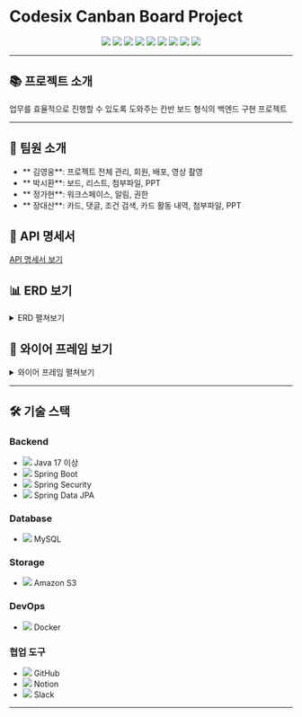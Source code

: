 # Codesix Canban Board Project

<div align="center">
  <img src="https://img.shields.io/badge/java-007396?style=for-the-badge&logo=java&logoColor=white">
  <img src="https://img.shields.io/badge/springboot-6DB33F?style=for-the-badge&logo=springboot&logoColor=white">
  <img src="https://img.shields.io/badge/spring%20security-6DB33F?style=for-the-badge&logo=springsecurity&logoColor=white">
  <img src="https://img.shields.io/badge/spring%20data%20jpa-6DB33F?style=for-the-badge&logo=spring&logoColor=white">
  <img src="https://img.shields.io/badge/amazon%20s3-569A31?style=for-the-badge&logo=amazons3&logoColor=white">
  <img src="https://img.shields.io/badge/docker-2496ED?style=for-the-badge&logo=docker&logoColor=white">
  <img src="https://img.shields.io/badge/github-181717?style=for-the-badge&logo=github&logoColor=white">
  <img src="https://img.shields.io/badge/notion-000000?style=for-the-badge&logo=notion&logoColor=white">
  <img src="https://img.shields.io/badge/slack-4A154B?style=for-the-badge&logo=slack&logoColor=white">
</div>

---

## 📚 프로젝트 소개

업무를 효율적으로 진행할 수 있도록 도와주는 칸반 보드 형식의 백엔드 구현 프로젝트

---

## 👥 팀원 소개

- ** 김영웅**: 프로젝트 전체 관리, 회원, 배포, 영상 촬영  
- ** 박시환**: 보드, 리스트, 첨부파일, PPT  
- ** 정가현**: 워크스페이스, 알림, 권한  
- ** 장대산**: 카드, 댓글, 조건 검색, 카드 활동 내역, 첨부파일, PPT  
## 📄 API 명세서

[API 명세서 보기](https://www.notion.so/teamsparta/1582dc3ef51481b58607de9fd2d570a2?v=1582dc3ef51481278000000ca938f48d&pvs=4)


## 📊 ERD 보기

<details>
  <summary>ERD 펼쳐보기</summary>
  <img src="https://github.com/user-attachments/assets/1a08eff3-e545-445b-a128-863c40767027" alt="ERD">
</details>

## 🎨 와이어 프레임 보기

<details>
  <summary>와이어 프레임 펼쳐보기</summary>
  <img src="https://file.notion.so/f/f/83c75a39-3aba-4ba4-a792-7aefe4b07895/6b40ea6a-7cc6-4dd7-bed0-30bbf603a8ad/image.png?table=block&id=40e616ab-d156-44a5-b6b4-3f6e90714810&spaceId=83c75a39-3aba-4ba4-a792-7aefe4b07895&expirationTimestamp=1735689600000&signature=5vEAn5_oXmvuwK9fXqLYqxc1XO4d26kfNwIcTDuOmEU&downloadName=image.png" alt="와이어 프레임">
</details>


---

## 🛠️ 기술 스택

### **Backend**
- <img src="https://img.shields.io/badge/java-007396?style=flat-square&logo=java&logoColor=white"> Java 17 이상
- <img src="https://img.shields.io/badge/springboot-6DB33F?style=flat-square&logo=springboot&logoColor=white"> Spring Boot
- <img src="https://img.shields.io/badge/spring%20security-6DB33F?style=flat-square&logo=springsecurity&logoColor=white"> Spring Security
- <img src="https://img.shields.io/badge/spring%20data%20jpa-6DB33F?style=flat-square&logo=spring&logoColor=white"> Spring Data JPA

### **Database**
- <img src="https://img.shields.io/badge/mysql-4479A1?style=flat-square&logo=mysql&logoColor=white"> MySQL

### **Storage**
- <img src="https://img.shields.io/badge/amazon%20s3-569A31?style=flat-square&logo=amazons3&logoColor=white"> Amazon S3

### **DevOps**
- <img src="https://img.shields.io/badge/docker-2496ED?style=flat-square&logo=docker&logoColor=white"> Docker

### **협업 도구**
- <img src="https://img.shields.io/badge/github-181717?style=flat-square&logo=github&logoColor=white"> GitHub
- <img src="https://img.shields.io/badge/notion-000000?style=flat-square&logo=notion&logoColor=white"> Notion
- <img src="https://img.shields.io/badge/slack-4A154B?style=flat-square&logo=slack&logoColor=white"> Slack

---


